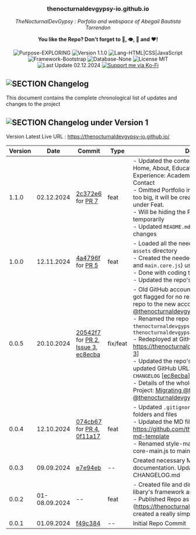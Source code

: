 <!-- <p align="center"><img src="/md_assets/octocat.gif" alt="Logo" width="130" height="130"></p> --> 
<h3 align="center">thenocturnaldevgypsy-io.github.io</h3>
<p align="center"><em>TheNocturnalDevGypsy : Porfolio and webspace of Abegail Bautista Torrendon</em></p>
<p align="center"><strong>You like the Repo? Don't forget to 🌟, 👁️, 🔱 and ❤️!</strong></p>
<p align="center">
   <img src="https://img.shields.io/badge/Purpose-EXPLORING-%2300416a?logoColor=white&labelColor=%2300416a&color=%2324292e&textColor=white" alt="Purpose-EXPLORING">
   <img src="https://img.shields.io/badge/Version-1.1.0-%2300416a?logoColor=white&labelColor=%2300416a&color=%2324292e&textColor=white" alt="Version 1.1.0">
   <img src="https://img.shields.io/badge/Lang-HTML%20|%20CSS%20|%20JavaScript-%2300416a?logoColor=white&labelColor=%2300416a&color=%2324292e&textColor=white" alt="Lang-HTML|CSS|JavaScript">
   <img src="https://img.shields.io/badge/Framework-Bootstrap-%2300416a?logoColor=white&labelColor=%2300416a&color=%2324292e&textColor=white" alt="Framework-Bootstrap">
   <img src="https://img.shields.io/badge/Database-None-%2300416a?logoColor=white&labelColor=%2300416a&color=%2324292e&textColor=white" alt="Database-None">
   <img src="https://img.shields.io/badge/License-MIT-%2300416a?logoColor=white&labelColor=%2300416a&color=%2324292e&textColor=white" alt="License MIT">
   <img src="https://img.shields.io/badge/Last%20Update-02.12.2024-%2300416a?logoColor=white&labelColor=%2300416a&color=%2324292e&textColor=white" alt="Last Update 02.12.2024">
   <a href="https://ko-fi.com/thenocturnaldevgypsy">
      <img src="https://img.shields.io/badge/Support%20me%20via%20Ko--Fi-%2300416a?logo=ko-fi&logoColor=white&color=%2300416a&textColor=white" alt="Support me via Ko-Fi">
   </a>
</p>

## ![SECTION Changelog](https://custom-icon-badges.demolab.com/badge/-Changelog-2471AE?logo=log&logoColor=white&labelColor=2471AE)
This document contains the complete chronological list of updates and changes to the project

## ![SECTION Changelog under Version 1](https://custom-icon-badges.demolab.com/badge/-Changelog%20under%20Version%201-24292e?logo=flame&logoColor=white&labelColor=00416a)

Version Latest Live URL : https://thenocturnaldevgypsy-io.github.io/

| Version | Date | Commit | Type | Description |
| ------------- | ------------- | ------------- | ------------- | ------------- |
| 1.1.0 | 02.12.2024 | [2c372e6](https://github.com/thenocturnaldevgypsy-io/thenocturnaldevgypsy-io.github.io/commit/2c372e6e2d560b9b759f46c87cb900d427cae74d) for [PR 7](https://github.com/thenocturnaldevgypsy-io/thenocturnaldevgypsy-io.github.io/pull/7) | feat | - Updated the content of the following pages: Home, About, Education, Experience: Tech, Experience: Academia, Services, Hire + Shops + Contact<br>- Omitted Portfolio in this update, as the scope is too big, it will be created into another Issue ticket under Feat.<br>- Will be hiding the Portfolio link from all pages temporarily<br>- Updated `README.md` and `CHANGELOG.md` of the changes |
| 1.0.0 | 12.11.2024 | [4a4796f](https://github.com/thenocturnaldevgypsy-io/thenocturnaldevgypsy-io.github.io/commit/4a4796f4930206392b32e509132b108da77fa34e) for [PR 5](https://github.com/thenocturnaldevgypsy-io/thenocturnaldevgypsy-io.github.io/pull/5) | feat | - Loaded all the needed vendor libraries in the `assets` directory<br>- Created the needed template (`main.styles.css` and `main.core.js`) using Bootstrap<br>- Done with coding the static page templates<br>- Updated the repo's `README.md` |
| 0.0.5 | 20.10.2024 | [20542f7](https://github.com/thenocturnaldevgypsy-io/thenocturnaldevgypsy-io.github.io/commit/20542f706869b7a022c4267da02213e81439a92b) for [PR 2](https://github.com/thenocturnaldevgypsy-io/thenocturnaldevgypsy-io.github.io/pull/2), [Issue 3](https://github.com/thenocturnaldevgypsy-io/thenocturnaldevgypsy-io.github.io/issues/3), [ec8ecba](https://github.com/thenocturnaldevgypsy-io/thenocturnaldevgypsy-io.github.io/commit/ec8ecba86151a22cd6e0d47cf87e1dc596eb2ffa) | fix/feat | - Old GitHub account [@thenocturnaldevgypsy](https://github.com/thenocturnaldevgypsy) got flagged for no reason given, recreated the repo to the new account [@thenocturnaldevgypsy-io](https://github.com/thenocturnaldevgypsy-io) [[PR 2](https://github.com/thenocturnaldevgypsy-io/thenocturnaldevgypsy-io.github.io/pull/2)]<br>- Renamed the repo from `thenocturnaldevgypsy.github.io` to `thenocturnaldevgypsy-io.github.io`<br>- Redeployed at GitHub Pages, Live URL: https://thenocturnaldevgypsy-io.github.io [[Issue 3](https://github.com/thenocturnaldevgypsy-io/thenocturnaldevgypsy-io.github.io/issues/3)]<br>- Updated the repo's documentation with the updated GitHub URLS except for the links under `CHANGELOG` [[ec8ecba](https://github.com/thenocturnaldevgypsy-io/thenocturnaldevgypsy-io.github.io/commit/ec8ecba86151a22cd6e0d47cf87e1dc596eb2ffa)].<br>- Details of the whole migration, see GitHub Project: [Migrating @thenocturnaldevgypsy to @thenocturnaldevgypsy-io](https://github.com/users/thenocturnaldevgypsy-io/projects/1/views/1) |
| 0.0.4 | 12.10.2024 | [074cb67](https://github.com/thenocturnaldevgypsy/thenocturnaldevgypsy.github.io/commit/074cb676a88b2f5deb55b9f3aafce66f819786b2) for [PR 4](https://github.com/thenocturnaldevgypsy/thenocturnaldevgypsy.github.io/pull/4), [0f11a17](https://github.com/thenocturnaldevgypsy/thenocturnaldevgypsy.github.io/commit/0f11a17277d48436d3adab759af0a3cef36d46ae) | feat | - Updated `.gitignore` and removed unnecessary folders and files<br>- Updated the MD files with https://github.com/thenocturnaldevgypsy/github-md-template<br>- Renamed style-main.css to main-style.css, core-main.js to main-core.js  |
| 0.0.3 | 09.09.2024 | [e7e94eb](https://github.com/thenocturnaldevgypsy/thenocturnaldevgypsy.github.io/commit/e7e94eb4495a1f626ca0f1ec4592b4f89c18a3de) | -- | Created necessary Markdown files for Repo's documentation. Updated README.md, created CHANGELOG.md |
| 0.0.2 | 01-08.09.2024 | -- | feat | - Created file and directory structure, setup the libary's framework and tools<br>- Published Repo as Github Page (https://thenocturnaldevgypsy.github.io/), created a really simple "Coming Soon" page. |
| 0.0.1 | 01.09.2024 | [f49c384](https://github.com/thenocturnaldevgypsy/thenocturnaldevgypsy.github.io/commit/f49c384e35ebb578186b76162e5343958a583306) | -- | Initial Repo Commit |
